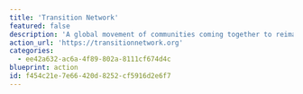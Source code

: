 ```yaml
---
title: 'Transition Network'
featured: false
description: 'A global movement of communities coming together to reimagine and actively rebuild our world. The terms transition town, transition initiative and transition model refer to grassroot community projects that aim to increase self-sufficiency to reduce the potential effects of peak oil, climate destruction, and economic instability.'
action_url: 'https://transitionnetwork.org'
categories:
  - ee42a632-ac6a-4f89-802a-8111cf674d4c
blueprint: action
id: f454c21e-7e66-420d-8252-cf5916d2e6f7
---
```

